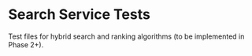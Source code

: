 # Search Service Tests

Test files for hybrid search and ranking algorithms (to be implemented in Phase 2+).